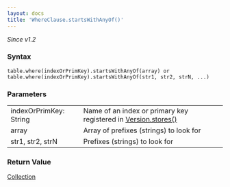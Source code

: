 ```yaml
---
layout: docs
title: 'WhereClause.startsWithAnyOf()'
---
```

_Since v1.2_

### Syntax

    table.where(indexOrPrimKey).startsWithAnyOf(array) or
    table.where(indexOrPrimKey).startsWithAnyOf(str1, str2, strN, ...)

### Parameters
<table>
<tr><td>indexOrPrimKey: String</td><td>Name of an index or primary key registered in <a href="Version.stores()">Version.stores()</a></td></tr>
<tr><td>array</td><td>Array of prefixes (strings) to look for</td></tr>
<tr><td>str1, str2, strN</td><td>Prefixes (strings) to look for</td></tr>
</table>

### Return Value

[Collection](Collection)

